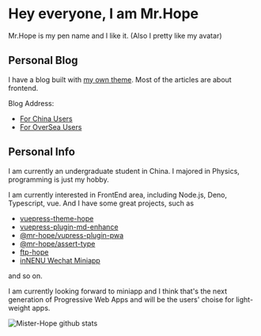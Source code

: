 # Hey everyone, I am Mr.Hope

Mr.Hope is my pen name and I like it. (Also I pretty like my avatar)

## Personal Blog

I have a blog built with [my own theme](https://vuepress-theme-hope.github.io). Most of the articles are about frontend.

Blog Address:

- [For China Users](https://mrhope.site)
- [For OverSea Users](https://mister-hope.github.io)

## Personal Info

I am currently an undergraduate student in China. I majored in Physics, programming is just my hobby.

I am currently interested in FrontEnd area, including Node.js, Deno, Typescript, vue. And I have some great projects, such as

- [vuepress-theme-hope](https://vuepress-theme-hope.github.io)
- [vuepress-plugin-md-enhance](https://vuepress-theme-hope.github.io/md-enhance/)
- [@mr-hope/vupress-plugin-pwa](https://vuepress-theme-hope.github.io/pwa/)
- [@mr-hope/assert-type](https://github.com/Mister-Hope/assert-type)
- [ftp-hope](https://github.com/Mister-Hope/ftp-hope)
- [inNENU Wechat Miniapp](https://github.com/Hope-Studio/inNENU-miniapp)

and so on.

I am currently looking forward to miniapp and I think that's the next generation of Progressive Web Apps and will be the users' choise for light-weight apps.

![Mister-Hope github stats](https://github-readme-stats.vercel.app/api?username=mister-hope)
